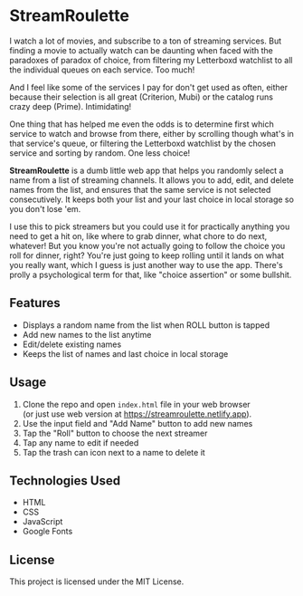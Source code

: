 # StreamRoulette
I watch a lot of movies, and subscribe to a ton of streaming services. But finding a movie to actually watch can be daunting when faced with the paradoxes of paradox of choice, from filtering my Letterboxd watchlist to all the individual queues on each service. Too much!

And I feel like some of the services I pay for don't get used as often, either because their selection is all great (Criterion, Mubi) or the catalog runs crazy deep (Prime). Intimidating!

One thing that has helped me even the odds is to determine first which service to watch and browse from there, either by scrolling though what's in that service's queue, or filtering the Letterboxd watchlist by the chosen service and sorting by random. One less choice!

**StreamRoulette** is a dumb little web app that helps you randomly select a name from a list of streaming channels. It allows you to add, edit, and delete names from the list, and ensures that the same service is not selected consecutively. It keeps both your list and your last choice in local storage so you don't lose 'em.

I use this to pick streamers but you could use it for practically anything you need to get a hit on, like where to grab dinner, what chore to do next, whatever! But you know you're not actually going to follow the choice you roll for dinner, right? You're just going to keep rolling until it lands on what you really want, which I guess is just another way to use the app. There's prolly a psychological term for that, like "choice assertion" or some bullshit.

## Features
- Displays a random name from the list when ROLL button is tapped
- Add new names to the list anytime
- Edit/delete existing names
- Keeps the list of names and last choice in local storage

## Usage
1. Clone the repo and open `index.html` file in your web browser\
   (or just use web version at https://streamroulette.netlify.app).
2. Use the input field and "Add Name" button to add new names
3. Tap the "Roll" button to choose the next streamer
4. Tap any name to edit if needed
5. Tap the trash can icon next to a name to delete it

## Technologies Used
- HTML
- CSS
- JavaScript
- Google Fonts

## License
This project is licensed under the MIT License.
